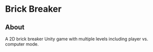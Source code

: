 # Brick Breaker

## About

A 2D brick breaker Unity game with multiple levels including player vs. computer mode.
 
